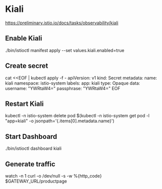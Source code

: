 # Kiali

https://preliminary.istio.io/docs/tasks/observability/kiali

## Enable Kiali

./bin/istioctl manifest apply --set values.kiali.enabled=true

## Create secret

cat <<EOF | kubectl apply -f -
apiVersion: v1
kind: Secret
metadata:
  name: kiali
  namespace: istio-system
  labels:
    app: kiali
type: Opaque
data:
  username: "YWRtaW4="
  passphrase: "YWRtaW4="
EOF

## Restart Kiali

kubectl -n istio-system delete pod $(kubectl -n istio-system get pod -l "app=kiali" -o jsonpath='{.items[0].metadata.name}')

## Start Dashboard

./bin/istioctl dashboard kiali

## Generate traffic

watch -n 1 curl -o /dev/null -s -w %{http_code} $GATEWAY_URL/productpage

